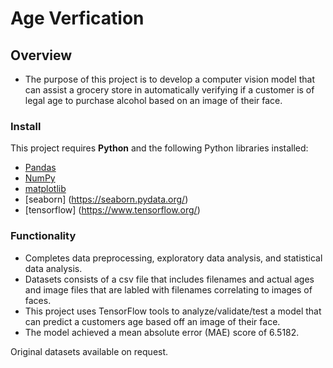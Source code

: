 # Age Verfication

## Overview

* The purpose of this project is to develop a computer vision model that can assist a grocery store in automatically verifying if a customer is of legal age to purchase alcohol based on an image of their face.

### Install

This project requires **Python** and the following Python libraries installed:

- [Pandas](http://pandas.pydata.org/)
- [NumPy](http://www.numpy.org/)
- [matplotlib](http://matplotlib.org/)
- [seaborn] (https://seaborn.pydata.org/)
- [tensorflow] (https://www.tensorflow.org/)

### Functionality

* Completes data preprocessing, exploratory data analysis, and statistical data analysis.
* Datasets consists of a csv file that includes filenames and actual ages and image files that are labled with filenames correlating to images of faces.
* This project uses TensorFlow tools to analyze/validate/test a model that can predict a customers age based off an image of their face.
* The model achieved a mean absolute error (MAE) score of 6.5182.

Original datasets available on request.